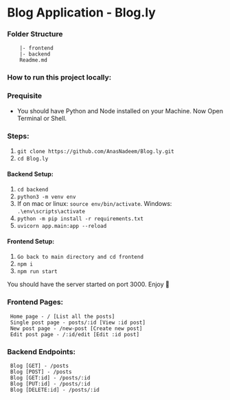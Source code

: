 # Blog Application - Blog.ly

### Folder Structure
```
    |- frontend
    |- backend
    Readme.md
```

### How to run this project locally:
### Prequisite
* You should have Python and Node installed on your Machine.
Now Open Terminal or Shell.

### Steps:
1. ```git clone https://github.com/AnasNadeem/Blog.ly.git```
2. ```cd Blog.ly```

#### Backend Setup:
1. ```cd backend```
2. ```python3 -m venv env```
3. If on mac or linux: ```source env/bin/activate```. Windows: ```.\env\scripts\activate```
4. ```python -m pip install -r requirements.txt ```
5. ```uvicorn app.main:app --reload ```

#### Frontend Setup:
1. ```Go back to main directory and cd frontend```
2. ```npm i```
3. ```npm run start```

You should have the server started on port 3000. Enjoy 🎉

### Frontend Pages:

``` 
 Home page - / [List all the posts]
 Single post page - posts/:id [View :id post]
 New post page - /new-post [Create new post]
 Edit post page - /:id/edit [Edit :id post]
```

### Backend Endpoints:

``` 
 Blog [GET] - /posts
 Blog [POST] - /posts
 Blog [GET:id] - /posts/:id
 Blog [PUT:id] - /posts/:id
 Blog [DELETE:id] - /posts/:id
```
